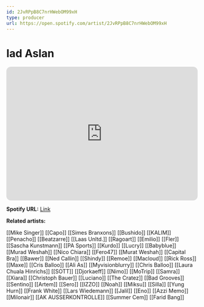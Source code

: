 ```yaml
---
id: 2JvRPpB8C7nrHWebOM99xH
type: producer
url: https://open.spotify.com/artist/2JvRPpB8C7nrHWebOM99xH
---
```

# Iad Aslan

<iframe style="border-radius:12px" src="https://open.spotify.com/embed/artist/2JvRPpB8C7nrHWebOM99xH" width="100%" height="352" frameBorder="0" allowfullscreen="" allow="autoplay; clipboard-write; encrypted-media; fullscreen; picture-in-picture" loading="lazy"></iframe>

**Spotify URL:** [Link](https://open.spotify.com/artist/2JvRPpB8C7nrHWebOM99xH)

**Related artists:**

[[Mike Singer]]
[[Capo]]
[[Simes Branxons]]
[[Bushido]]
[[KALIM]]
[[Penacho]]
[[Beatzarre]]
[[Laas Unltd.]]
[[Ragoart]]
[[Emilio]]
[[Fler]]
[[Sascha Kunstmann]]
[[PA Sports]]
[[Kurdo]]
[[Lucry]]
[[Babyblue]]
[[Murad Weshah]]
[[Nico Chiara]]
[[Fero47]]
[[Murat Weshah]]
[[Capital Bra]]
[[Bawer]]
[[Ned Callin]]
[[Shindy]]
[[Remoe]]
[[Macloud]]
[[Rick Ross]]
[[Maxe]]
[[Cris Balloo]]
[[Ali As]]
[[Myvisionblurry]]
[[Chris Balloo]]
[[Laura Chuala Hinrichs]]
[[SOTT]]
[[Djorkaeff]]
[[Nimo]]
[[MoTrip]]
[[Samra]]
[[Xiara]]
[[Christoph Bauer]]
[[Luciano]]
[[The Cratez]]
[[Bad Grooves]]
[[Sentino]]
[[Artem]]
[[Sero]]
[[IZZO]]
[[Noah]]
[[Miksu]]
[[Silla]]
[[Yung Hurn]]
[[Frank White]]
[[Lars Wiedemann]]
[[Jalil]]
[[Eno]]
[[Azzi Memo]]
[[Milonair]]
[[AK AUSSERKONTROLLE]]
[[Summer Cem]]
[[Farid Bang]]
